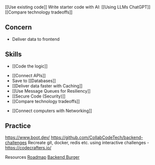 
[[Use existing code]]
Write starter code with AI: [[Using LLMs ChatGPT]]
[[Compare technology tradeoffs]]
## Concern
* Deliver data to frontend
## Skills
* [[Code the logic]]
- [[Connect APIs]]
- Save to [[Databases]]
- [[Deliver data faster with Caching]]
- [[Use Message Queues for Resiliency]]
- [[Secure Code (Security)]]
- [[Compare technology tradeoffs]]
* [[Connect computers with Networking]]

## Practice
https://www.boot.dev/
https://github.com/CollabCodeTech/backend-challenges
Recreate git, docker, redis etc. using interactive challenges - https://codecrafters.io/

Resources
[Roadmap](https://roadmap.sh/backend)
[Backend Burger](https://www.linkedin.com/posts/alexxubyte_systemdesign-coding-interviewtips-activity-7043971436624924673-BjFa?utm_source=share&utm_medium=member_desktop)